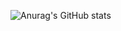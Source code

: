 ![Anurag's GitHub stats](https://github-readme-stats.vercel.app/api?username=Robert-Nogueira&show_icons=true&theme=radical)
